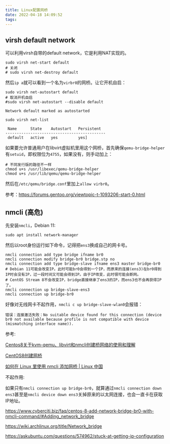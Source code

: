 ```yaml
---
title: Linux配置网桥
date: 2022-04-18 14:09:52
tags:
---
```


## virsh default network

可以利用virsh自带的default network，它是利用NAT实现的。

```shell
sudo virsh net-start default
# 关闭
# sudo virsh net-destroy default
```

然后`ip a`就可以看到一个名为`virbr0`的网桥。让它开机自启：

```shell
sudo virsh net-autostart default
# 取消开机自启
#sudo virsh net-autostart --disable default
```

```text
Network default marked as autostarted
```

```shell
sudo virsh net-list    
```

```text
 Name      State    Autostart   Persistent
--------------------------------------------
 default   active   yes         yes]
```

如果要允许普通用户在libvirt虚拟机里用这个网桥，首先确保`qemu-bridge-helper`有`setuid`，即权限位为`4755`，如果没有，则手动加上：

```shell
# 不同发行版的路径不一样
chmod u+s /usr/libexec/qemu-bridge-helper
chmod u+s /usr/lib/qemu/qemu-bridge-helper
```

然后在`/etc/qemu/bridge.conf`里加上`allow virbr0`。

参考：<https://forums.gentoo.org/viewtopic-t-1093206-start-0.html>

## nmcli (高危)

先安装`nmcli`，Debian 11:

```shell
sudo apt install network-manager
```

然后以root身份运行如下命令，记得把`ens3`换成自己的网卡号。

<!-- nmcli connection add type bridge ifname br0 stp no -->

```shell
nmcli connection add type bridge ifname br0
nmcli connection modify bridge-br0 bridge.stp no
nmcli connection add type bridge-slave ifname ens3 master bridge-br0
# Debian 11可能会改变IP。此时可能br0会得到一个IP，而原来的连接(ens3)在br0得到IP时会没有IP，过一段时间又可能会得到IP。由于IP改变，此时很可能会断网。
# CentOS Stream 8不会改变IP，bridge直接继承了ens3的IP，而ens3也不会再获得IP了。
nmcli connection up bridge-slave-ens3
nmcli connection up bridge-br0
```

好像对无线网卡不起作用，`nmcli c up bridge-slave-wlan0`会报错：

```text
错误：连接激活失败：No suitable device found for this connection (device br0 not available because profile is not compatible with device (mismatching interface name)).
```

参考:

[Centos8关于kvm-qemu、libvirt和nmcli创建桥网络的使用和理解](https://blog.csdn.net/Casual_Lei/article/details/115653963)

[CentOS8创建网桥](https://www.cnblogs.com/chia/p/13496248.html)

[如何在 Linux 里使用 nmcli 添加网桥 | Linux 中国](https://blog.csdn.net/F8qG7f9YD02Pe/article/details/79825476)

不起作用:

如果只有`nmcli connection up bridge-br0`，就算通过`nmcli connection down ens3`甚至是`nmcli device down ens3`关掉原来的以太网连接，也会一直卡在获取IP地址。

<https://www.cyberciti.biz/faq/centos-8-add-network-bridge-br0-with-nmcli-command/#Adding_network_bridge>

<https://wiki.archlinux.org/title/Network_bridge>

<https://askubuntu.com/questions/574962/stuck-at-getting-ip-configuration>
